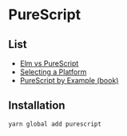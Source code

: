 # PureScript

## List

- [Elm vs PureScript](https://gist.github.com/spicydonuts/0c09596c1f27d517e9fe)
- [Selecting a Platform](http://mutanatum.com/posts/2017-01-12-Browser-FP-Head-to-Head.html)
- [PureScript by Example (book)](https://leanpub.com/purescript)

## Installation

`yarn global add purescript`
